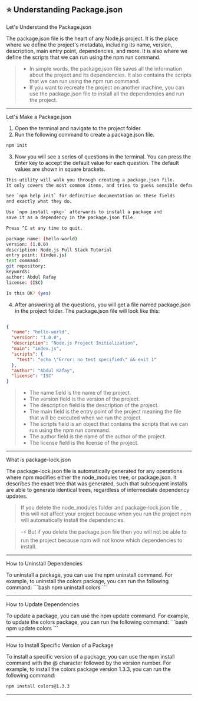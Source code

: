 ## ⭐ Understanding Package.json



<h12>
 Let's Understand the Package.json
 </h12>

<p>

The package.json file is the heart of any Node.js project. It is the place where we define the project's metadata, including its name, version, description, main entry point, dependencies, and more. It is also where we define the scripts that we can run using the npm run command.

</p>


> - In simple words, the package.json file saves all the information about the project and its dependencies. It also contains the scripts that we can run using the npm run command.
> - If you want to recreate the project on another machine, you can use the package.json file to install all the dependencies and run the project.


*********

<h12>
 Let's Make a Package.json
</h12>

1. Open the terminal and navigate to the project folder.
2. Run the following command to create a package.json file.
```bash
npm init
```
3. Now you will see a series of questions in the terminal. You can press the Enter key to accept the default value for each question. The default values are shown in square brackets.

```bash
This utility will walk you through creating a package.json file.
It only covers the most common items, and tries to guess sensible defaults.

See `npm help init` for definitive documentation on these fields
and exactly what they do.

Use `npm install <pkg>` afterwards to install a package and
save it as a dependency in the package.json file.

Press ^C at any time to quit.

package name: (hello-world)
version: (1.0.0)
description: Node.js Full Stack Tutorial
entry point: (index.js)
test command:
git repository:
keywords:
author: Abdul Rafay
license: (ISC)

Is this OK? (yes)
```

4. After answering all the questions, you will get a file named package.json in the project folder. The package.json file will look like this:

```json filename="package.json"

{
  "name": "hello-world",
  "version": "1.0.0",
  "description": "Node.js Project Initialization",
  "main": "index.js",
  "scripts": {
    "test": "echo \"Error: no test specified\" && exit 1"
  },
  "author": "Abdul Rafay",
  "license": "ISC"
}
```

> - The name field is the name of the project.
> - The version field is the version of the project.
> - The description field is the description of the project.
> - The main field is the entry point of the project meaning the file that will be executed when we run the project.
> - The scripts field is an object that contains the scripts that we can run using the npm run command.
> - The author field is the name of the author of the project.
> - The license field is the license of the project.

*********

<h12> What is package-lock.json</h12>

<p>
The package-lock.json file is automatically generated for any operations where npm modifies either the node_modules tree, or package.json. It describes the exact tree that was generated, such that subsequent installs are able to generate identical trees, regardless of intermediate dependency updates.
</p>





> If you delete the node_modules folder and package-lock.json file , this will not affect your project because when you run the project npm will automatically install the dependencies.

> -⚡ But if you delete the package.json file then you will not be able to run the project because npm will not know which dependencies to install.


*********

<h12> How to Uninstall Dependencies</h12>

<p>
To uninstall a package, you can use the npm uninstall command. For example, to uninstall the colors package, you can run the following command:
```bash
npm uninstall colors
```
</p>

*********

<h12> How to Update Dependencies</h12>

<p>
To update a package, you can use the npm update command. For example, to update the colors package, you can run the following command:
```bash
npm update colors
```

</p>

*********

<h12> How to Install Specific Version of a Package</h12>

<p>

To install a specific version of a package, you can use the npm install command with the @ character followed by the version number. For example, to install the colors package version 1.3.3, you can run the following command:

```bash
npm install colors@1.3.3
```

</p>

*********